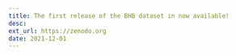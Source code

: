 ```yaml
---
title: The first release of the BHB dataset in now available!
desc:
ext_url: https://zenodo.org
date: 2021-12-01
---
```

